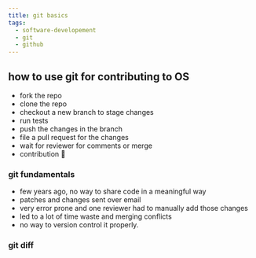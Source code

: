 ```yaml
---
title: git basics
tags:
  - software-developement
  - git
  - github
---
```

## how to use git for contributing to OS
- fork the repo 
- clone the repo
- checkout a new branch to stage changes 
- run tests 
- push the changes in the branch 
- file a pull request for the changes
- wait for reviewer for comments or merge
- contribution 🎉

### git fundamentals 
- few years ago, no way to share code in a meaningful way 
- patches and changes sent over email 
- very error prone and one reviewer had to manually add those changes 
- led to a lot of time waste and merging conflicts 
- no way to version control it properly.


### git diff 
